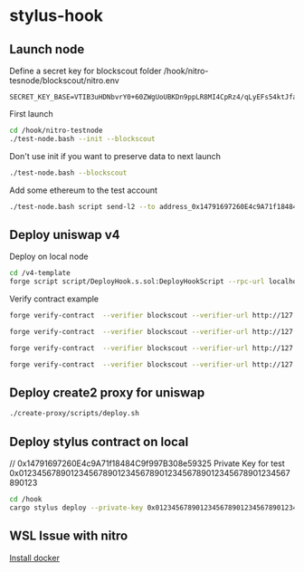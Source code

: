 # stylus-hook

## Launch node

Define a secret key for blockscout folder /hook/nitro-tesnode/blockscout/nitro.env
```
SECRET_KEY_BASE=VTIB3uHDNbvrY0+60ZWgUoUBKDn9ppLR8MI4CpRz4/qLyEFs54ktJfaNT6Z221No
```

First launch
```bash
cd /hook/nitro-testnode
./test-node.bash --init --blockscout
```

Don't use init if you want to preserve data to next launch
```bash
./test-node.bash --blockscout
```

Add some ethereum to the test account
```bash
./test-node.bash script send-l2 --to address_0x14791697260E4c9A71f18484C9f997B308e59325 --ethamount 5
```

## Deploy uniswap v4
Deploy on local node
```bash
cd /v4-template
forge script script/DeployHook.s.sol:DeployHookScript --rpc-url localhost --broadcast -vvvvv 
```

Verify contract example
```bash
forge verify-contract  --verifier blockscout --verifier-url http://127.0.0.1:4000/api?  0x2c4bFd0fBC64096D24e8Cb78dcB57eF5518Bb626 PoolManager --constructor-args $(cast abi-encode "constructor(uint256)" 500000) 

forge verify-contract  --verifier blockscout --verifier-url http://127.0.0.1:4000/api?  0xcC946789cD835EeeD198c3A39A5B1A7C76b5C044 PoolModifyLiquidityTest --constructor-args $(cast abi-encode "constructor(address)" 0x2c4bFd0fBC64096D24e8Cb78dcB57eF5518Bb626) 

forge verify-contract  --verifier blockscout --verifier-url http://127.0.0.1:4000/api?  0x715B1228F5cA70329b25254CB140bfE28C6265Ae Token --constructor-args $(cast abi-encode "constructor(string,string,address)" "MUNI" "MUNI" 0x14791697260E4c9A71f18484C9f997B308e59325) 

forge verify-contract  --verifier blockscout --verifier-url http://127.0.0.1:4000/api?  0x8f432D45CC8C546Ff104fB1df0e2fe03a3963db8 Token --constructor-args $(cast abi-encode "constructor(string,string,address)" "MUSDC" "MUSDC" 0x14791697260E4c9A71f18484C9f997B308e59325) 
```



## Deploy create2 proxy for uniswap
```bash
./create-proxy/scripts/deploy.sh
```

## Deploy stylus contract on local
// 0x14791697260E4c9A71f18484C9f997B308e59325
Private Key for test 0x0123456789012345678901234567890123456789012345678901234567890123 

```bash
cd /hook
cargo stylus deploy --private-key 0x0123456789012345678901234567890123456789012345678901234567890123 -e http://localhost:8547/
```


## WSL Issue with nitro

[Install docker](https://dev.to/kenji_goh/got-permission-denied-while-trying-to-connect-to-the-docker-daemon-socket-3dne)